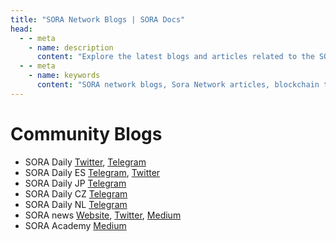 ```yaml
---
title: "SORA Network Blogs | SORA Docs"
head:
  - - meta
    - name: description
      content: "Explore the latest blogs and articles related to the SORA Network. Stay up-to-date with the latest developments, updates, and insights into the SORA ecosystem. Discover informative and engaging content covering various topics, including blockchain technology, decentralized finance, governance, and more."
  - - meta
    - name: keywords
      content: "SORA network blogs, Sora Network articles, blockchain technology, decentralized finance, governance, SORA ecosystem"
---
```


# Community Blogs

- SORA Daily [Twitter](https://twitter.com/SoraDaily_), [Telegram](https://t.me/SORAdaily)
- SORA Daily ES [Telegram](https://t.me/soradailyspanish), [Twitter](https://twitter.com/Soradailyspa)
- SORA Daily JP [Telegram](https://t.me/SORADaily_Japanese)
- SORA Daily CZ [Telegram](https://t.me/SORADailyCzech)
- SORA Daily NL [Telegram](https://t.me/SORAdaily_dutch)
- SORA news [Website](https://soranews.io), [Twitter](https://twitter.com/soranews_io), [Medium](https://medium.com/@soranews)
- SORA Academy [Medium](https://medium.com/sora-academy)
